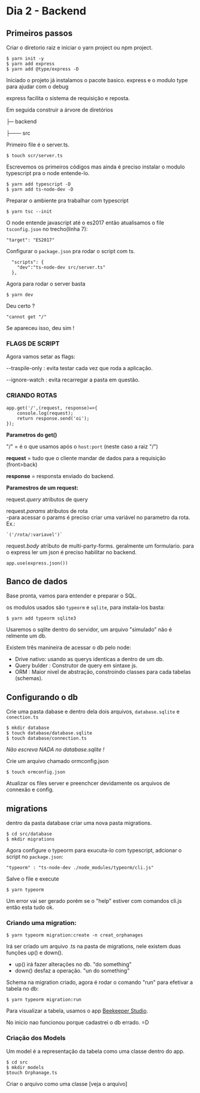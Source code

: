 # Dia 2 - Backend

## Primeiros passos
Criar o diretorio raiz e iniciar o yarn project ou npm project.
```
$ yarn init -y
$ yarn add express
$ yarn add @type/express -D
```
Iniciado o projeto já instalamos o pacote basico. express e o modulo type para ajudar com o debug

express facilita o sistema de requisição e reposta.

Em seguida construir a árvore de diretórios

├─ backend

├─── src

Primeiro file é o server.ts.
```
$ touch scr/server.ts

```
Escrevemos os primeiros códigos mas ainda é preciso instalar o modulo typescript pra o node entende-lo.
```
$ yarn add typescript -D
$ yarn add ts-node-dev -D

```
Preparar o ambiente pra trabalhar com typescript
```
$ yarn tsc --init
```
O node entende javascript até o es2017 então atualisamos o file `tsconfig.json` no trecho(linha 7):
```
"target": "ES2017"  
``` 
Configurar o `package.json` pra rodar o script com ts.
```
  "scripts": {
    "dev":"ts-node-dev src/server.ts"
  },
```
Agora para rodar o server basta 
```
$ yarn dev
```
Deu certo ? 
```
"cannot get "/"
``` 
Se apareceu isso, deu sim !
### FLAGS DE SCRIPT
Agora vamos setar as flags:

--traspile-only  : evita testar cada vez que roda a aplicação.

--ignore-watch   : evita recarregar a pasta em questão.

### CRIANDO ROTAS
```
app.get('/',(request, response)=>{
    console.log(request);
    return response.send('oi');
});
```
**Parametros do get()**

"/" = é o que usamos após o `host:port` (neste caso a raiz "/")

**request** = tudo que o cliente mandar de dados para a requisição (front>back)

**response** = responsta enviado do backend.

**Paramestros de um request:**

request._query_   atributos de query

request._params_  atributos de rota    
    -para acessar o params é preciso criar uma variável no parametro da rota. Ex.:

    `('/rota/:variavel')`

request._body_  atributo de multi-party-forms.
geralmente um formulario.
para o express ler um json é preciso habilitar no backend.
```
app.use(express.json())
```
## Banco de dados
 Base pronta, vamos para entender e preparar o SQL.

 os modulos usados são `typeorm` e `sqlite`, para instala-los basta:

```
$ yarn add typeorm sqlite3
```
Usaremos o sqlite dentro do servidor, um arquivo "simulado" não é relmente um db.

Existem três manineira de acessar o db pelo node:
- Drive nativo: usando as querys identicas a dentro de um db. 
- Query bulder :  Construtor de query em sintaxe js.
- ORM : Maior nivel de abstração, constroindo classes para cada tabelas (schemas).

## Configurando o db
Crie uma pasta dabase e dentro dela dois arquivos, `database.sqlite` e `conection.ts`
```
$ mkdir database
$ touch database/database.sqlite
$ touch database/connection.ts
```
*Não escreva NADA no database.sqlite !*

Crie um arquivo chamado ormconfig.json
```
$ touch ormconfig.json
```
Atualizar os files server e preenchcer devidamente os arquivos de connexão e config.

## migrations

dentro da pasta database criar uma nova pasta migrations.
```
$ cd src/database
$ mkdir migrations
```
Agora configure o typeorm para exucuta-lo com typescript, adcionar o script no `package.json`:
```
"typeorm" : "ts-node-dev ./node_modules/typeorm/cli.js"
```
Salve o file e execute 
```
$ yarn typeorm
```
Um error vai ser gerado porém se o "help" estiver com comandos cli.js então esta tudo ok.


### Criando uma migration:
```
$ yarn typeorm migration:create -n creat_orphanages
```
Irá ser criado um arquivo .ts na pasta de migrations, nele existem duas funções up() e down().
- up() irá fazer alterações no db.   "do something"
- down() desfaz a operação.   "un do something"

Schema na migration criado, agora é rodar o comando "run" para efetivar a tabela no db:
```
$ yarn typeorm migration:run
```
Para visualizar a tabela, usamos o app [Beekeeper Studio](https://github.com/beekeeper-studio/beekeeper-studio/releases).

No inicio nao funcionou porque cadastrei o db errado.  =D

### Criação dos Models

Um model é a representação da tabela como uma classe dentro do app.
```
$ cd src
$ mkdir models
$touch Orphanage.ts
```
Criar o arquivo como uma classe [veja o arquivo]